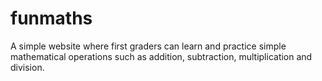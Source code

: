# funmaths
A simple website where first graders can learn and practice simple mathematical operations such as addition, subtraction, multiplication and division.

